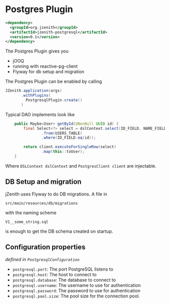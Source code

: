 # Postgres Plugin

```xml
<dependency>
  <groupId>org.jzenith</groupId>
  <artifactId>jzenith-postgresql</artifactId>
  <version>0.1</version>
</dependency>
```

The Postgres Plugin gives you
* jOOQ
* running with reactive-pg-client
* Flyway for db setup and migration

The Postgres Plugin can be enabled by calling 

```java
JZenith.application(args)
       .withPlugins(
         PostgresqlPlugin.create()
       )
```

Typical DAO implements look like 

```java
    public Maybe<User> getById(@NonNull UUID id) {
        final Select<?> select = dslContext.select(ID_FIELD, NAME_FIELD)
                .from(USERS_TABLE)
                .where(ID_FIELD.eq(id));

        return client.executeForSingleRow(select)
                .map(this::toUser);
    }
```

Where `DSLContext dslContext` and `PostgresClient client` are
injectable. 

## DB Setup and migration
jZenith uses Flyway to do DB migrations. A file in 

`src/main/resources/db/migrations`

with the naming scheme 

`V1__some_string.sql`

is enough to get the DB schema created on startup.

## Configuration properties
*defined in `PostgresqlConfiguration`*

* `postgresql.port`: The port PostgreSQL listens to
* `postgresql.host`: The host to connect to
* `postgresql.database`: The database to connect to
* `postgresql.username`: The username to use for authentication
* `postgresql.password`: The password to use for authentication
* `postgresql.pool.size`: The pool size for the connection pool.


